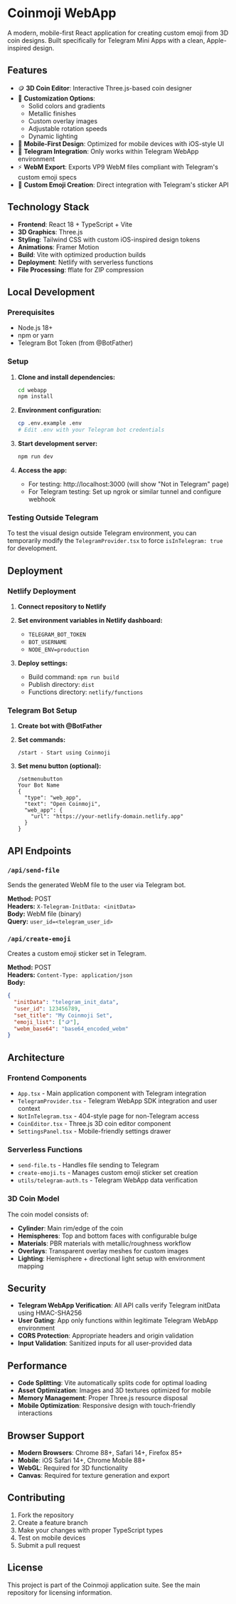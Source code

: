 # Coinmoji WebApp

A modern, mobile-first React application for creating custom emoji from 3D coin designs. Built specifically for Telegram Mini Apps with a clean, Apple-inspired design.

## Features

- 🪙 **3D Coin Editor**: Interactive Three.js-based coin designer
- 🎨 **Customization Options**: 
  - Solid colors and gradients
  - Metallic finishes
  - Custom overlay images
  - Adjustable rotation speeds
  - Dynamic lighting
- 📱 **Mobile-First Design**: Optimized for mobile devices with iOS-style UI
- 🚀 **Telegram Integration**: Only works within Telegram WebApp environment
- ⚡ **WebM Export**: Exports VP9 WebM files compliant with Telegram's custom emoji specs
- 🎯 **Custom Emoji Creation**: Direct integration with Telegram's sticker API

## Technology Stack

- **Frontend**: React 18 + TypeScript + Vite
- **3D Graphics**: Three.js
- **Styling**: Tailwind CSS with custom iOS-inspired design tokens
- **Animations**: Framer Motion
- **Build**: Vite with optimized production builds
- **Deployment**: Netlify with serverless functions
- **File Processing**: fflate for ZIP compression

## Local Development

### Prerequisites

- Node.js 18+ 
- npm or yarn
- Telegram Bot Token (from @BotFather)

### Setup

1. **Clone and install dependencies:**
   ```bash
   cd webapp
   npm install
   ```

2. **Environment configuration:**
   ```bash
   cp .env.example .env
   # Edit .env with your Telegram bot credentials
   ```

3. **Start development server:**
   ```bash
   npm run dev
   ```

4. **Access the app:**
   - For testing: http://localhost:3000 (will show "Not in Telegram" page)
   - For Telegram testing: Set up ngrok or similar tunnel and configure webhook

### Testing Outside Telegram

To test the visual design outside Telegram environment, you can temporarily modify the `TelegramProvider.tsx` to force `isInTelegram: true` for development.

## Deployment

### Netlify Deployment

1. **Connect repository to Netlify**
2. **Set environment variables in Netlify dashboard:**
   - `TELEGRAM_BOT_TOKEN`
   - `BOT_USERNAME`
   - `NODE_ENV=production`

3. **Deploy settings:**
   - Build command: `npm run build`
   - Publish directory: `dist`
   - Functions directory: `netlify/functions`

### Telegram Bot Setup

1. **Create bot with @BotFather**
2. **Set commands:**
   ```
   /start - Start using Coinmoji
   ```

3. **Set menu button (optional):**
   ```
   /setmenubutton
   Your Bot Name
   {
     "type": "web_app",
     "text": "Open Coinmoji",
     "web_app": {
       "url": "https://your-netlify-domain.netlify.app"
     }
   }
   ```

## API Endpoints

### `/api/send-file`
Sends the generated WebM file to the user via Telegram bot.

**Method:** POST  
**Headers:** `X-Telegram-InitData: <initData>`  
**Body:** WebM file (binary)  
**Query:** `user_id=<telegram_user_id>`

### `/api/create-emoji`
Creates a custom emoji sticker set in Telegram.

**Method:** POST  
**Headers:** `Content-Type: application/json`  
**Body:**
```json
{
  "initData": "telegram_init_data",
  "user_id": 123456789,
  "set_title": "My Coinmoji Set",
  "emoji_list": ["🪙"],
  "webm_base64": "base64_encoded_webm"
}
```

## Architecture

### Frontend Components

- `App.tsx` - Main application component with Telegram integration
- `TelegramProvider.tsx` - Telegram WebApp SDK integration and user context
- `NotInTelegram.tsx` - 404-style page for non-Telegram access
- `CoinEditor.tsx` - Three.js 3D coin editor component
- `SettingsPanel.tsx` - Mobile-friendly settings drawer

### Serverless Functions

- `send-file.ts` - Handles file sending to Telegram
- `create-emoji.ts` - Manages custom emoji sticker set creation
- `utils/telegram-auth.ts` - Telegram WebApp data verification

### 3D Coin Model

The coin model consists of:
- **Cylinder**: Main rim/edge of the coin
- **Hemispheres**: Top and bottom faces with configurable bulge
- **Materials**: PBR materials with metallic/roughness workflow
- **Overlays**: Transparent overlay meshes for custom images
- **Lighting**: Hemisphere + directional light setup with environment mapping

## Security

- **Telegram WebApp Verification**: All API calls verify Telegram initData using HMAC-SHA256
- **User Gating**: App only functions within legitimate Telegram WebApp environment
- **CORS Protection**: Appropriate headers and origin validation
- **Input Validation**: Sanitized inputs for all user-provided data

## Performance

- **Code Splitting**: Vite automatically splits code for optimal loading
- **Asset Optimization**: Images and 3D textures optimized for mobile
- **Memory Management**: Proper Three.js resource disposal
- **Mobile Optimization**: Responsive design with touch-friendly interactions

## Browser Support

- **Modern Browsers**: Chrome 88+, Safari 14+, Firefox 85+
- **Mobile**: iOS Safari 14+, Chrome Mobile 88+
- **WebGL**: Required for 3D functionality
- **Canvas**: Required for texture generation and export

## Contributing

1. Fork the repository
2. Create a feature branch
3. Make your changes with proper TypeScript types
4. Test on mobile devices
5. Submit a pull request

## License

This project is part of the Coinmoji application suite. See the main repository for licensing information.
